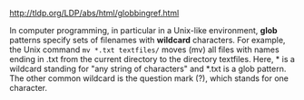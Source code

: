 http://tldp.org/LDP/abs/html/globbingref.html


In computer programming, in particular in a Unix-like environment, __glob__ patterns specify sets of filenames with __wildcard__ characters. For example, the Unix command ```mv *.txt textfiles/``` moves (mv) all files with names ending in .txt from the current directory to the directory textfiles. Here, * is a wildcard standing for "any string of characters" and *.txt is a glob pattern. The other common wildcard is the question mark (?), which stands for one character.

